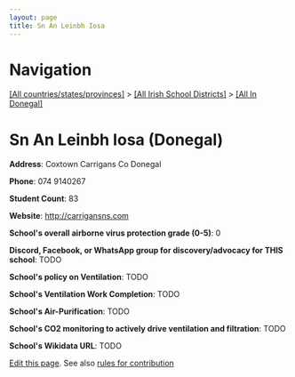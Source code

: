 ```yaml
---
layout: page
title: Sn An Leinbh Iosa
---
```

# Navigation

[[All countries/states/provinces]](../../..) > [[All Irish School Districts]](../..) > [[All In Donegal]](..)

# Sn An Leinbh Iosa (Donegal)

**Address**: Coxtown Carrigans Co Donegal

**Phone**: 074 9140267

**Student Count**: 83

**Website**: <http://carrigansns.com>

**School's overall airborne virus protection grade (0-5)**: 0

**Discord, Facebook, or WhatsApp group for discovery/advocacy for THIS school**: TODO

**School's policy on Ventilation**: TODO

**School's Ventilation Work Completion**: TODO

**School's Air-Purification**: TODO

**School's CO2 monitoring to actively drive ventilation and filtration**: TODO

**School's Wikidata URL**: TODO


[Edit this page](https://github.com/ventilate-schools/Ireland/edit/main/./Donegal/Sn_An_Leinbh_Iosa.md). See also [rules for contribution](../../../contribution-rules/)